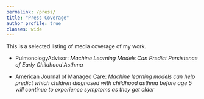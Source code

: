 ```yaml
---
permalink: /press/
title: "Press Coverage"
author_profile: true
classes: wide
---
```


This is a selected listing of media coverage of my work.

* <a href="https://www.pulmonologyadvisor.com/home/topics/asthma/machine-learning-models-can-predict-persistence-of-early-childhood-asthma/?utm_source=newsletter&utm_medium=email&utm_campaign=pulm-update-dmd-20210323&cpn=&hmSubId=&hmEmail=H8XH357qCcKJoFCY0GvVhoKmz9R2geZa0&NID=1184882839&email_hash=a762c2771b3875d821e6529a0ec40b85&mpweb=1323-128228-5145573" style="text-decoration: none;">PulmonologyAdvisor</a>: *Machine Learning Models Can Predict Persistence of Early Childhood Asthma*

* <a href="https://www.ajmc.com/view/machine-learning-can-help-predict-persistence-of-asthma-as-children-age" style="text-decoration: none;">American Journal of Managed Care</a>: *Machine learning models can help predict which children diagnosed with childhood asthma before age 5 will continue to experience symptoms as they get older*
